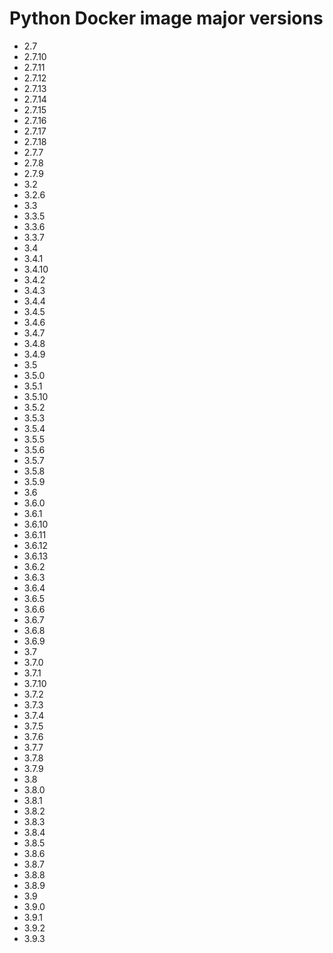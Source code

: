 # Python Docker image major versions
* 2.7
* 2.7.10
* 2.7.11
* 2.7.12
* 2.7.13
* 2.7.14
* 2.7.15
* 2.7.16
* 2.7.17
* 2.7.18
* 2.7.7
* 2.7.8
* 2.7.9
* 3.2
* 3.2.6
* 3.3
* 3.3.5
* 3.3.6
* 3.3.7
* 3.4
* 3.4.1
* 3.4.10
* 3.4.2
* 3.4.3
* 3.4.4
* 3.4.5
* 3.4.6
* 3.4.7
* 3.4.8
* 3.4.9
* 3.5
* 3.5.0
* 3.5.1
* 3.5.10
* 3.5.2
* 3.5.3
* 3.5.4
* 3.5.5
* 3.5.6
* 3.5.7
* 3.5.8
* 3.5.9
* 3.6
* 3.6.0
* 3.6.1
* 3.6.10
* 3.6.11
* 3.6.12
* 3.6.13
* 3.6.2
* 3.6.3
* 3.6.4
* 3.6.5
* 3.6.6
* 3.6.7
* 3.6.8
* 3.6.9
* 3.7
* 3.7.0
* 3.7.1
* 3.7.10
* 3.7.2
* 3.7.3
* 3.7.4
* 3.7.5
* 3.7.6
* 3.7.7
* 3.7.8
* 3.7.9
* 3.8
* 3.8.0
* 3.8.1
* 3.8.2
* 3.8.3
* 3.8.4
* 3.8.5
* 3.8.6
* 3.8.7
* 3.8.8
* 3.8.9
* 3.9
* 3.9.0
* 3.9.1
* 3.9.2
* 3.9.3
